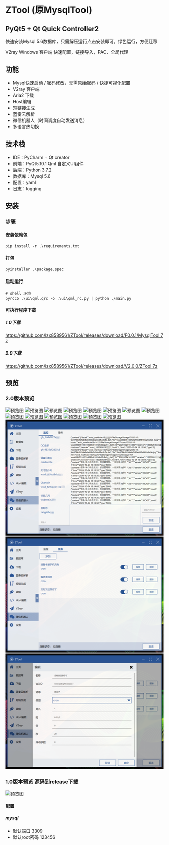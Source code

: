 # ZTool (原MysqlTool)
PyQt5 + Qt Quick Controller2
--------
快速安装Mysql 5.6数据库，只需解压运行点击安装即可。绿色运行，方便迁移

V2ray Windows 客户端 快速配置，链接导入，PAC、全局代理
## 功能
- Mysql快速启动 / 密码修改，无需原始密码 / 快捷可视化配置
- V2ray 客户端
- Aria2 下载
- Host编辑
- 短链接生成
- 蓝奏云解析
- 微信机器人（时间调度自动发送消息）
- 多语言热切换
## 技术栈
- IDE：PyCharm + Qt creator
- 前端：PyQt5.10.1 Qml 自定义UI组件
- 后端：Python 3.7.2
- 数据库：Mysql 5.6
- 配置：yaml
- 日志：logging
## 安装
### 步骤
#### 安装依赖包
```
pip install -r .\requirements.txt
```
#### 打包
````
pyinstaller .\package.spec
````
#### 启动运行
````
# shell 环境
pyrcc5 .\ui\qml.qrc -o .\ui\qml_rc.py | python ./main.py
````

#### 可执行程序下载
##### 1.0下载
https://github.com/lzx8589561/ZTool/releases/download/F0.0.1/MysqlTool.7z
##### 2.0下载
https://github.com/lzx8589561/ZTool/releases/download/V2.0.0/ZTool.7z

## 预览
### 2.0版本预览
![预览图](preview/1.png)
![预览图](preview/2.png)
![预览图](preview/3.png)
![预览图](preview/4.png)
![预览图](preview/5.png)
![预览图](preview/6.png)
![预览图](preview/7.png)
![预览图](preview/8.png)
![预览图](preview/9.png)
![预览图](preview/10.png)
![预览图](preview/11.png)
![预览图](preview/12.png)
![预览图](preview/13.png)
![预览图](preview/14.png)
![预览图](preview/15.png)
![预览图](preview/16.png)
![预览图](preview/17.png)

### 1.0版本预览 源码到release下载
![预览图](preview/demo.gif)
#### 配置
##### mysql
- 默认端口 3309
- 默认root密码 123456
